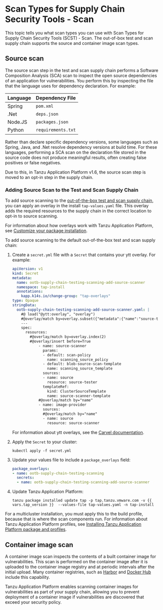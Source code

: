 # Scan Types for Supply Chain Security Tools - Scan

This topic tells you what scan types you can use with Scan Types for Supply
Chain Security Tools (SCST) - Scan. The out-of-box test and scan supply
chain supports the source and container image scan types.

## <a id="source-scan"></a> Source scan

The source scan step in the test and scan supply chain performs a Software
Composition Analysis (SCA) scan to inspect the open source dependencies of an
application for vulnerabilities. You perform this by inspecting the file that
the language uses for dependency declaration. For example:

| Language | Dependency File |
| ---- | ---- |
| Spring | `pom.xml` |
| .Net | `deps.json` |
| Node.JS | `packages.json` |
| Python | `requirements.txt`|

Rather than declare specific dependency versions, some languages such as Spring,
Java, and .Net resolve dependency versions at build time. For these languages,
performing a SCA scan on the declaration file stored in the source code does not
produce meaningful results, often creating false positives or false negatives.

Due to this, in Tanzu Application Platform v1.6, the source scan step is moved to an opt-in step
in the supply chain.

### <a id="add-source-scan"></a>Adding Source Scan to the Test and Scan Supply Chain

To add source scanning to the [out-of-the-box test and scan supply chain](../getting-started/about-supply-chains.hbs.md#3-ootb-testingscanning), you can apply an overlay in the install
`tap-values.yaml` file. This overlay adds the required resources to the supply chain in the correct
location to opt-in to source scanning.

For information about how overlays work with Tanzu Application Platform, see [Customize your package installation](../customize-package-installation.hbs.md).

To add source scanning to the default out-of-the-box test and scan supply chain:

1. Create a `secret.yml` file with a `Secret` that contains your ytt overlay. For example:

   ```yaml
   apiVersion: v1
   kind: Secret
   metadata:
     name: ootb-supply-chain-testing-scanning-add-source-scanner
     namespace: tap-install
     annotations:
       kapp.k14s.io/change-group: "tap-overlays"
   type: Opaque
   stringData:
     ootb-supply-chain-testing-scanning-add-source-scanner.yaml: |
       #@ load("@ytt:overlay", "overlay")
       #@overlay/match by=overlay.subset({"metadata":{"name":"source-test-scan-to-url"}, "kind": "ClusterSupplyChain"})
       ---
       spec:
         resources:
           #@overlay/match by=overlay.index(2)
           #@overlay/insert before=True
               - name: source-scanner
                 params:
                 - default: scan-policy
                   name: scanning_source_policy
                 - default: blob-source-scan-template
                   name: scanning_source_template
                 sources:
                 - name: source
                   resource: source-tester
                 templateRef:
                   kind: ClusterSourceTemplate
                   name: source-scanner-template
               #@overlay/match by="name"
               - name: image-provider
                 sources:
                 #@overlay/match by="name"
                 - name: source
                   resource: source-scanner
   ```

   For information about ytt overlays, see the
   [Carvel documentation](https://carvel.dev/ytt/docs/v0.43.0/ytt-overlays/).

2. Apply the `Secret` to your cluster:

   ```console
   kubectl apply -f secret.yml
   ```

3. Update your values file to include a `package_overlays` field:

    ```yaml
    package_overlays:
    - name: ootb-supply-chain-testing-scanning
      secrets:
      - name: ootb-supply-chain-testing-scanning-add-source-scanner
    ```

4. Update Tanzu Application Platform:

    ```console
    tanzu package installed update tap -p tap.tanzu.vmware.com -v {{ vars.tap_version }}  --values-file tap-values.yaml -n tap-install
    ```

For a multicluster installation, you must apply this to the build profile, because that
is where the scan components run. For information about Tanzu Application Platform profiles, see
[Installing Tanzu Application Platform package and profiles](../install-online/profile.hbs.md).

## <a id="image-scan"></a> Container image scan

A container image scan inspects the contents of a built container image for
vulnerabilities. This scan is performed on the container image after it is
uploaded to the container image registry and at periodic intervals after the initial
upload. Many container registries, such as
[Harbor](https://goharbor.io/docs/2.8.0/administration/vulnerability-scanning/)
and [Docker Hub](https://docs.docker.com/docker-hub/vulnerability-scanning/)
include this capability.

Tanzu Application Platform enables scanning container images for
vulnerabilities as part of your supply chain, allowing you to prevent deployment
of a container image if vulnerabilities are discovered that exceed your security
policy.
